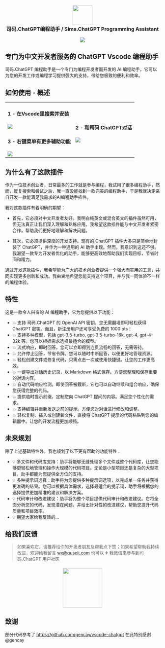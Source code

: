 <h3 align="center"><img src="https://sima.chat/ai-logo.png" height="64"><br>司码.ChatGPT编程助手 / Sima.ChatGPT Programming Assistant</h3>

<p align="center">
    <a href="https://marketplace.visualstudio.com/items?itemName=SimaChat.sima-chat-vscode&ssr=false#overview" alt="Marketplace version">
        <img src="https://img.shields.io/visual-studio-marketplace/v/SimaChat.sima-chat-vscode?color=orange&label=VS%20Code" />
    </a>
</p>

## 专门为中文开发者服务的 ChatGPT Vscode 编程助手

司码.ChatGPT 编程助手是一个专门为编程开发者而开发的 AI 编程助手，它可以为您的开发工作或编程学习提供强大的支持，带给您极致的便利和效率。

## 如何使用 - 概述

<table>
    <tr><td><h4>1 - 在Vscode里搜索并安装</h4><img src="https://sima.chat/guide/03-install.png" /></td><td rowspan="2"><h4>2 - 和司码.ChatGPT对话</h4><img src="https://sima.chat/guide/01-chat.png" /></td></tr>
    <tr><td><h4>3 - 右键菜单有更多辅助功能</h4><img src="https://sima.chat/guide/02-findbug.png" /></td></tr>

</table>

## 为什么有了这款插件

作为一位技术创业者，日常最多的工作就是参与编程，我试用了很多编程助手，然而，反复搜索和尝试之后，我一直没能找到一款完美的编程助手，于是我就决定亲自开发一款能满足我需求的AI编程助手插件。

我对这款插件有着明确的期望：

- 首先，它必须对中文开发者友好。我明白纯英文或混合英文的插件虽然可用，但无法真正让我们深入理解和熟练应用。我希望这款插件能与中文开发者紧密合作，帮助我们更好地理解和解决问题。

- 其次，它必须提供深度的开发支持。现有的 ChatGPT 插件大多只是简单地封装了 ChatGPT，并作为一种通用的 AI 助手出现。然而，我意识到这还不够。我渴望一款专为开发者优化的助手，能够更高效地帮助我们实现目标，节省时间和精力。

通过开发这款插件，我希望能为广大的技术创业者提供一个强大而实用的工具，共同实现更多创新和成功。我由衷地希望您能支持这个项目，并与我一同体验不一样的编程体验。

## 特性

这是一款令人兴奋的 AI 编程助手，它为您提供以下功能：

- 💥 支持 司码.ChatGPT 的 OpenAI API 密钥，您无需翻墙即可轻松获得 ChatGPT 密钥。而且，新注册用户还可享受免费的 1000 pts！
- 💥 支持多种模型，包括 gpt-3.5-turbo, gpt-3.5-turbo-16k, gpt-4, gpt-4-32k 等。您可以根据需求选择最适合的模型。
- 💥 流式响应，即时回答。您可以立即得到连贯流畅的回答，无需等待。
- 💥 允许停止回答，节省令牌。您可以随时中断回答，以便更好地管理资源。
- 💥 轻松创建文件或修复代码，只需点击一次或使用快捷键。让您的工作更高效。
- 💥 一键导出对话历史记录，以 Markdown 格式保存。方便您整理和保存重要的对话内容。
- 💥 自动代码响应检测。即使回答被截断，它也可以自动继续和组合响应，确保您获得完整的代码。
- 💥 提供临时提示前缀，定制您向 ChatGPT 提问的内容。满足您个性化的需求。
- 💥 支持编辑并重新发送之前的提示。方便您对对话进行修改和调整。
- 💥 轻松复制、插入或创建新文件，直接将 ChatGPT 提示的代码粘贴到您的编辑器中。让您的开发流程更加顺畅。


## 未来规划

除了上述基础特性外，我也规划了以下更有帮助的功能特性：

- 💡 多文件和代码库支持：助手将能够无缝处理多个文件或整个代码库，让您能够更轻松地管理和操作大规模的代码项目。无论是小型项目还是复杂的大型项目，助手都能为您提供全方位的支持。
- 💡 多种提示词选择：助手将为您提供多种提示词选项，以完成单一任务并获得更准确的结果。您可以根据具体需求，选择最适合的提示词，助手将根据您的选择提供更加精准的建议和解决方案。
- 💡 代码审计和改进建议：助手将为整个项目提供代码审计和改进建议。它将全面分析您的代码，发现潜在问题，并给出针对性的改进建议，帮助您提升代码质量和项目效率。
- 💡 期望大家给我反馈的...

## 给我们反馈

> 如果喜欢它，请推荐给你的开发者朋友及帮我点下赞；如果希望帮助我持续改进，欢迎给我留言 wx@quseit.com
> 也可以 ➕ 我微信来参与到司码.ChatGPT 用户社区

<h4 align="center"><img src="https://sima.chat/contact.png" height="128"></h4>

## 致谢
部分代码参考了 https://github.com/gencay/vscode-chatgpt 在此特别感谢 @gencay
